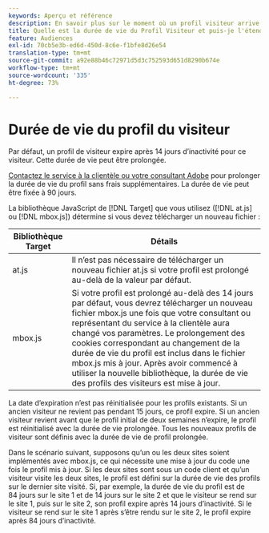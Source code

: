 ```yaml
---
keywords: Aperçu et référence
description: En savoir plus sur le moment où un profil visiteur arrive à expiration (par défaut, 14 jours) dans Adobe Target. La durée de vie du profil peut être prolongée en contactant le service à la clientèle Adobe.
title: Quelle est la durée de vie du Profil Visiteur et puis-je l'étendre ?
feature: Audiences
exl-id: 70cb5e3b-ed6d-450d-8c6e-f1bfe8d26e54
translation-type: tm+mt
source-git-commit: a92e88b46c72971d5d3c752593d651d8290b674e
workflow-type: tm+mt
source-wordcount: '335'
ht-degree: 73%

---
```


# Durée de vie du profil du visiteur

Par défaut, un profil de visiteur expire après 14 jours d’inactivité pour ce visiteur. Cette durée de vie peut être prolongée.

[Contactez le service à la clientèle ou votre consultant Adobe](/help/cmp-resources-and-contact-information.md#reference_ACA3391A00EF467B87930A450050077C) pour prolonger la durée de vie du profil sans frais supplémentaires. La durée de vie peut être fixée à 90 jours.

La bibliothèque JavaScript de [!DNL Target] que vous utilisez ([!DNL at.js] ou [!DNL mbox.js]) détermine si vous devez télécharger un nouveau fichier :

| Bibliothèque Target | Détails |
|--- |--- |
| at.js | Il n’est pas nécessaire de télécharger un nouveau fichier at.js si votre profil est prolongé au-delà de la valeur par défaut. |
| mbox.js | Si votre profil est prolongé au-delà des 14 jours par défaut, vous devrez télécharger un nouveau fichier mbox.js une fois que votre consultant ou représentant du service à la clientèle aura changé vos paramètres. Le prolongement des cookies correspondant au changement de la durée de vie du profil est inclus dans le fichier mbox.js mis à jour. Après avoir commencé à utiliser la nouvelle bibliothèque, la durée de vie des profils des visiteurs est mise à jour. |

La date d’expiration n’est pas réinitialisée pour les profils existants. Si un ancien visiteur ne revient pas pendant 15 jours, ce profil expire. Si un ancien visiteur revient avant que le profil initial de deux semaines n’expire, le profil est réinitialisé avec la durée de vie prolongée. Tous les nouveaux profils de visiteur sont définis avec la durée de vie de profil prolongée.

Dans le scénario suivant, supposons qu’un ou les deux sites soient implémentés avec mbox.js, ce qui nécessite une mise à jour du code une fois le profil mis à jour. Si les deux sites sont sous un code client et qu’un visiteur visite les deux sites, le profil est défini sur la durée de vie des profils sur le dernier site visité. Si, par exemple, la durée de vie du profil est de 84 jours sur le site 1 et de 14 jours sur le site 2 et que le visiteur se rend sur le site 1, puis sur le site 2, son profil expire après 14 jours d’inactivité. Si le visiteur se rend sur le site 1 après s’être rendu sur le site 2, le profil expire après 84 jours d’inactivité.
